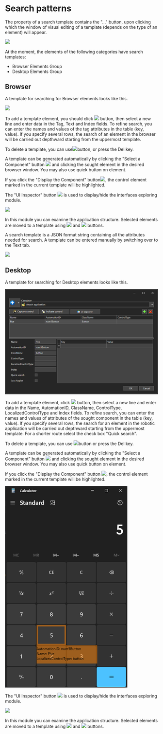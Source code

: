 # Search patterns

The property of a search template contains the "..." button, upon clicking which the window of visual editing of a template (depends on the type of an element) will appear.

![](<../.gitbook/assets/0 (8).png>)

At the moment, the elements of the following categories have search templates:

* Browser Elements Group
* Desktop Elements Group

## Browser

A template for searching for Browser elements looks like this.

![](<../.gitbook/assets/0 (9).png>)

To add a template element, you should click ![](<../.gitbook/assets/1 (49).png>) button, then select a new line and enter data in the Tag, Text and Index fields. To refine search, you can enter the names and values of the tag attributes in the table (key, value). If you specify several rows, the search of an element in the browser will be carried out depthward starting from the uppermost template.

To delete a template, you can use![](<../.gitbook/assets/2 (2).png>)button, or press the Del key.

A template can be generated automatically by clicking the "Select a Component" button ![](<../.gitbook/assets/3 (12).png>) and clicking the sought element in the desired browser window. You may also use quick button on element.

If you click the "Display the Component" button![](<../.gitbook/assets/4 (10).png>), the control element marked in the current template will be highlighted.

The "UI Inspector" button ![](<../.gitbook/assets/5 (8).png>) is used to display/hide the interfaces exploring module.

![](<../.gitbook/assets/6 (4).png>)

In this module you can examine the application structure. Selected elements are moved to a template using ![](<../.gitbook/assets/7 (7).png>) and ![](<../.gitbook/assets/8 (4).png>) buttons.

A search template is a JSON format string containing all the attributes needed for search. A template can be entered manually by switching over to the Text tab.

![](<../.gitbook/assets/9 (8).png>)

## Desktop

A template for searching for Desktop elements looks like this.

![](<../.gitbook/assets/Search_Template_Desktop.png>)

To add a template element, click ![](<../.gitbook/assets/1 (59).png>) button, then select a new line and enter data in the Name, AutomationID, ClassName, ControlType, LocalizedControlType and Index fields. To refine search, you can enter the names and values of attributes of the sought component in the table (key, value). If you specify several rows, the search for an element in the robotic application will be carried out depthward starting from the uppermost template. For a shorter route select the check box "Quick search".

To delete a template, you can use ![](<../.gitbook/assets/2 (7).png>)button or press the Del key.

A template can be generated automatically by clicking the "Select a Component" button ![](<../.gitbook/assets/3 (7).png>) and clicking the sought element in the desired browser window. You may also use quick button on element.

If you click the "Display the Component" button ![](<../.gitbook/assets/4 (9).png>), the control element marked in the current template will be highlighted.

![](<../.gitbook/assets/Indicate_Control.png>)

The "UI Inspector" button ![](<../.gitbook/assets/5 (6).png>) is used to display/hide the interfaces exploring module.

![](<../.gitbook/assets/6 (2).png>)

In this module you can examine the application structure. Selected elements are moved to a template using ![](<../.gitbook/assets/7 (5).png>) and ![](<../.gitbook/assets/8 (6).png>) buttons.



